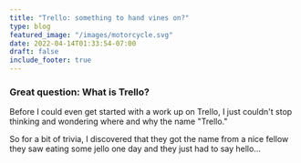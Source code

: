 ```yaml
---
title: "Trello: something to hand vines on?"
type: blog
featured_image: "/images/motorcycle.svg"
date: 2022-04-14T01:33:54-07:00
draft: false
include_footer: true
---
```


### Great question: What is Trello?

Before I could even get started with a work up on Trello, I just couldn't stop thinking and wondering where and why the name "Trello."

So for a bit of trivia, I discovered that they got the name from a nice fellow they saw eating some jello one day and they just had to say hello...

